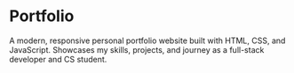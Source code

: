# Portfolio
A modern, responsive personal portfolio website built with HTML, CSS, and JavaScript. Showcases my skills, projects, and journey as a full-stack developer and CS student.
